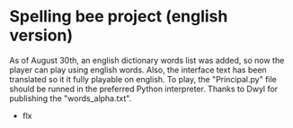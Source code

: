# Spelling bee project (english version)
As of August 30th, an english dictionary words list was added, so now the player can play using english words.
Also, the interface text has been translated so it it fully playable on english.
To play, the "Principal.py" file should be runned in the preferred Python interpreter.
Thanks to Dwyl for publishing the "words_alpha.txt".
- flx
